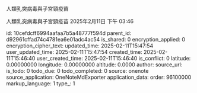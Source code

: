人類乳突病毒與子宮頸疫苗

人類乳突病毒與子宮頸疫苗
2025年2月11日
下午 03:46


id: 10cefdcff6994aafaa7b5a48777f594d
parent_id: d92961cffad74c4781ea6e01adc4ac54
is_shared: 0
encryption_applied: 0
encryption_cipher_text: 
updated_time: 2025-02-11T15:47:54
user_updated_time: 2025-02-11T15:47:54
created_time: 2025-02-11T15:46:40
user_created_time: 2025-02-11T15:46:40
is_conflict: 0
latitude: 0.00000000
longitude: 0.00000000
altitude: 0.0000
author: 
source_url: 
is_todo: 0
todo_due: 0
todo_completed: 0
source: onenote
source_application: OneNoteMdExporter
application_data: 
order: 96100000
markup_language: 1
type_: 1